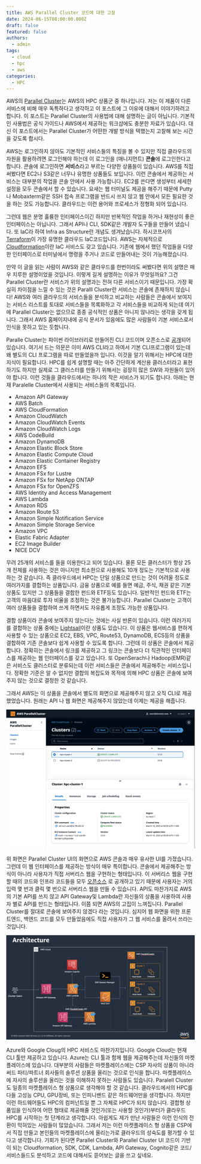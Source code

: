 ```yaml
---
title: AWS Parallel Cluster 코드에 대한 고찰
date: 2024-06-15T08:00:00.000Z
draft: false
featured: false
authors:
  - admin
tags:
  - cloud
  - hpc
  - aws
categories:
  - HPC
---
```


AWS의 [Parallel Cluster](https://aws.amazon.com/ko/hpc/parallelcluster/)는 AWS의 HPC 상품군 중 하나입니다. 저는 이 제품이 다른 서비스에 비해 매우 독특하다고 생각하고 이 포스트에 그 이유에 대해서 이야기하려고 합니다. 
이 포스트는 Parallel Cluster의 사용법에 대해 설명하는 글이 아닙니다. 
기본적인 사용법은 공식 가이드나 AWS에서 제공하는 워크샵에도 충분한 자료가 있습니다. 
대신 이 포스트에서는 Parallel Cluster가  어떤한 개발 방식을 택했는지 고찰해 보는 시간을 갖도록 합시다.

AWS는 로그인하지 않아도 기본적인 서비스들의 특징을 볼 수 있지만 직접 클라우드의 자원을 활용하려면 로그인해야 하는데 이 로그인을 (매니지먼트) **콘솔**에 로그인한다고 합니다. 
콘솔에 로그인하면 **서비스**라고 부르는 다양한 상품들이 있습니다. 
AWS를 직접 써봤다면 EC2나 S3같은 너무나 유명한 상품들도 보입니다. 
이런 콘솔에서 제공하는 서비스는 대부분의 작업을 콘솔 안에서 사용 가능합니다.
EC2를 쓴다면 생성부터 세세한 설정을 모두 콘솔에서 할 수 있습니다.
요새는 웹 터미널도 제공을 해주기 때문에 Putty나 Mobaxterm같은 SSH 접속 프로그램을 반드시 쓰지 않고 웹 안에서 모든 필요한 것을 하는 것도 가능합니다. 
클라우드는 이런 용어와 프로세스가 정형화 되어 있습니다.

그런데 웹은 분명 훌륭한 인터페이스이긴 하지만 반복적인 작업을 하거나 재현성이 좋은 인터페이스는 아닙니다.
그래서 API나 CLI, SDK같은 개발자 도구들을 만들어 냈습니다.
또 IaC라 하여 Infra as Structure란 개념도 생겨났습니다. 하시코프사의 [Terraform](https://www.terraform.io)이 가장 유명한 클라우드 IaC코드입니다. 
AWS는 자체적으로 [Cloudformation](https://docs.aws.amazon.com/ko_kr/AWSCloudFormation/latest/UserGuide/Welcome.html)이란 IaC 서비스도 갖고 있습니다. 
기존에 웹에서 했던 작업들을 다양한 인터페이스로 터미널에서 명령을 주거나 코드로 만들어내는 것이 가능해졌습니다.

만약 이 글을 읽는 사람이 AWS와 같은 클라우드를 한번이라도 써봤다면 위의 설명은 매우 지루한 설명이었을 것입니다. 
이렇게 길게 설명하는 이유가 무엇일까요? 
그건 Parallel Cluster란 서비스가 위의 설명과는 전혀 다른 서비스이기 때문입니다. 
가장 확실히 차이점을 느낄 수 있는 것은 Paralll Cluster란 서비스는 콘솔에 존재하지 않습니다! 
AWS와 여러 클라우드의 서비스들을 분석하고 비교하는 사람들은 콘솔에서 보여지는 서비스 리스트를 토대로 서비스들을 목록화하고 각 서비스들을 비교하게 되는데 여기에 Parallel Cluster는 없으므로 종종 공식적인 상품은 아니지 않나라는 생각을 갖게 됩니다. 
그래서 AWS 홈페이지내에 공식 문서가 있음에도 많은 사람들이 기본 서비스로서 인식을 못하고 있는 듯합니다.

 Paralle Cluster는 파이썬 라이브러리로 만들어진 CLI 코드이며 오픈소스로 [공개](https://github.com/aws/aws-parallelcluster)되어 있습니다.
 여기서 드는 의문은 이미 AWS  CLI라고 하여서 기본 CLI프로그램이 있는데 왜 별도의 CLI 프로그램을 따로 만들었을까 입니다. 
 이것을 알기 위해서는 HPC에 대한 지식이 필요합니다. 
 HPC를 쉽게 설명할 때는 아주 간단하게 계산용 클러스터라고 표현하기도 하지만 실제로 그 클러스터를 만들기 위해서는 굉장히 많은 SW와 자원들이 있어야 합니다. 
 이런 것들을 클라우드에서는 하나의 작은 서비스가 되기도 합니다. 
 아래는 현재 Paralelle Cluster에서 사용되는 서비스들의 목록입니다.

* Amazon API Gateway
* AWS Batch
* AWS CloudFormation
* Amazon CloudWatch
* Amazon CloudWatch Events
* Amazon CloudWatch Logs
* AWS CodeBuild
* Amazon DynamoDB
* Amazon Elastic Block Store
* Amazon Elastic Compute Cloud
* Amazon Elastic Container Registry
* Amazon EFS
* Amazon FSx for Lustre
* Amazon FSx for NetApp ONTAP
* Amazon FSx for OpenZFS
* AWS Identity and Access Management
* AWS Lambda
* Amazon RDS
* Amazon Route 53
* Amazon Simple Notification Service
* Amazon Simple Storage Service
* Amazon VPC
* Elastic Fabric Adapter
* EC2 Image Builder
* NICE DCV

무려 25개의 서비스를 들을 이용한다고 되어 있습니다. 
물론 모든 클러스터가 항상 25개 전체를 사용하는 것은 아니지만 최소한으로 사용해도 10개 정도는 기본적으로 사용하는 것 같습니다.
즉 클라우드에서 HPC는 단일 상품으로 만드는 것이 어려울 정도로 여러가지를 결합하는 상품입니다.
금융 상품으로 예를 들면 예금, 주식, 채권 같은 기본 상품도 있지만 그 상품들을 결합한 펀드와 ETF등도 있습니다.
일반적인 펀드와 ETF는 고객의 마음대로 투자 비율을 조정하는 것은 불가능합니다.
Parallel Cluster는 고객이 여러 상품들을 결합하여 쓰게 하면서도 자유롭게 조정도 가능한 상품입니다.

결합 상품이라 콘솔에 보여주지 않는다는 것에는 사실 반론이 있습니다. 
이런 여러가지를 결합하는 상품 중에는 [Lightsail](https://aws.amazon.com/ko/free/compute/lightsail)이란 상품도 있습니다. 
이 상품은 웹서비스를 편하게 사용할 수 있는 상품으로 EC2, EBS, VPC, Route53, DynamoDB, ECS등의 상품을 결합하여 기존 콘솔보다 쉽게 사용할 수 있도록 합니다. 
그런데 이 상품은 콘솔에서 제공합니다. 정확히는 콘솔에서 링크를 제공하고 그 링크는 콘솔보다 더 직관적인 인터페이스를 제공하는 웹 인터페이스를  갖고 있습니다. 또 OpenSerach나 Hadoop(EMR)같은 서비스도 클러스터로 분류되는데 이런 서비스들은 콘솔에서 제공해주는 서비스입니다. 정확한 기준은 알 수 없지만 결합의 복잡도와 목적에 의해 HPC 상품은 콘솔에 보여주지 않는 것으로 결정한 것 같습니다.

그래서 AWS는 이 상품을 콘솔에서 별도의 화면으로 제공해주지 않고 오직 CLI로 제공했었습니다. 원래는 API 나 웹 화면은 제공해주지 않았는데 이제는 제공을 해줍니다.

![](ui-image.png "Parallel Cluster UI(from AWS)")

위 화면은 Parallel Cluster UI의 화면으로 AWS 콘솔과 매우 유사한 UI를 가졌습니다. 
그런데 이 웹 인터페이스를 제공하는 방식이 매우 특이합니다. 
콘솔에서 제공해주는 방식이 아니라 사용자가 직접 서버리스 웹을 구현하는 형태입니다. 
이 서버리스 웹을 구현할 때의 코드와 인프라 코드들을 모두 [오픈소스](https://github.com/aws/aws-parallelcluster-ui) 로 공개하고 있기 때문에 사용자는 거의 입력 몇 번과 클릭 몇 번으로 서버리스 웹을 만들 수 있습니다. 
API도 마찬가지로 AWS의 기본 API를 쓰지 않고 API Gateway및 Lambda란 자신들의 상품을 사용하여 사용자 별로 API를 만드는 형태입니다.
이쯤 되면 AWS의 고집이 느껴집니다.
Parallel Cluster를 절대로 콘솔에 보여주지 않겠다 라는 것입니다. 심지어 웹 화면을 위한 프론트엔드, 백엔드 코드를 모두 만들었음에도 직접 사용자가 그 웹 서비스를 올려서 쓰라는 것입니다.

![](pcm-architecture.png "Parallel Cluster Architecture(from AWS)")

Azure와 Google Cloug의 HPC 서비스도 마찬가지입니다.
Google Cloud는 현재 CLI 툴만 제공하고 있습니다.
Azure는 CLI 툴과 함께 웹을 제공해주는데 자신들의 마켓플레이스에 있습니다.
대부분의 사람들은 마켓플레이스에는 CSP 자사의 상품이 아니라 써드 파티/파트너 회사들의 솔루션 상품을 올리는 것으로 인식을 합니다.
마켓플레이스에 자사의 솔루션을 올리는 것을 이해하지 못하는 사람들도 있습니다.
Paralell Cluster도 일종의 마켓플레이스 형 상품으로 생각해야 할 것 같습니다.
클라우드에서의 HPC를 다들 고성능 CPU, GPU장비, 또는 인피니밴드 같은 하드웨어만을 생각합니다.
하지만 이런 하드웨어들도 HPC의 컴퍼넌트일 뿐 그 자체로 HPC가 되지 않습니다.
결합형 상품임을 인식하여 어떤 형태로 제공해줄 것인가(또는 사용할 것인가)부터가 클라우드 HPC를 시작하는 첫 단계라고 생각합니다.
아쉽게도 제가 만난 사람들은 이런 인식의 전환이 막혀있는 사람들이 많았습니다.
그래서 저는 이런 마켓플레이스 형 상품을 CSP에서 직접 만들고 본인들의 마켓플레이스에 올리는가로 클라우드의 성숙도를 평가할 수 있다고 생각합니다.
기회가 된다면 Parallel Cluster와 Parallel Cluster UI 코드이 기반이 되는 Cloudformation, SDK, CDK, Lambda, API Gateway, Cognito같은 코드/서비스들드도 분석하고 코드에 대해서도 뜯어보는 글을 쓰고 싶네요. 


